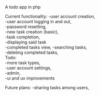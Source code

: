 A todo app in php

Current functionality:
	-user account creation,  
	-user account logging in and out,  
	-password resetting,  
	-new task creation (basic),  
	-task completion,  
	-displaying said task  
	-completed tasks view,
	-searching tasks,  
	-deleting completed tasks,  
Todo:  
	-more task types,  
	-user account settings,  
	-admin,  
	-ui and ux improvements 

Future plans:
	-sharing tasks among users, 

